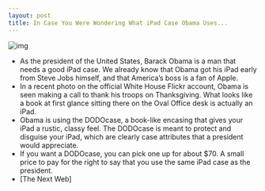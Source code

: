 ```yaml
---
layout: post
title: In Case You Were Wondering What iPad Case Obama Uses...
---
```

![img](http://media.idownloadblog.com/wp-content/uploads/2011/11/6394742843_6f355e83e6_b-e1322680664714.jpg)
* As the president of the United States, Barack Obama is a man that needs a good iPad case. We already know that Obama got his iPad early from Steve Jobs himself, and that America’s boss is a fan of Apple.
* In a recent photo on the official White House Flickr account, Obama is seen making a call to thank his troops on Thanksgiving. What looks like a book at first glance sitting there on the Oval Office desk is actually an iPad.
* Obama is using the DODOcase, a book-like encasing that gives your iPad a rustic, classy feel. The DODOcase is meant to protect and disguise your iPad, which are clearly case attributes that a president would appreciate.
* If you want a DODOcase, you can pick one up for about $70. A small price to pay for the right to say that you use the same iPad case as the president.
* [The Next Web]

